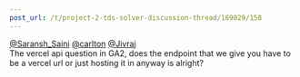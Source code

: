 ```yaml
---
post_url: /t/project-2-tds-solver-discussion-thread/169029/158
---
```

[@Saransh\_Saini](/u/saransh_saini) [@carlton](/u/carlton) [@Jivraj](/u/jivraj)  
The vercel api question in GA2, does the endpoint that we give you have to be a vercel url or just hosting it in anyway is alright?